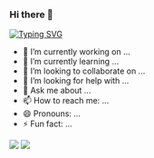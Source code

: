 ### Hi there 👋

[![Typing SVG](https://readme-typing-svg.herokuapp.com?color=%23FF0000&lines=WELCOME+TO+MY+GITHUB+XENZI+GANZ)](https://git.io/typing-svg)

- 🔭 I’m currently working on ...
- 🌱 I’m currently learning ...
- 👯 I’m looking to collaborate on ...
- 🤔 I’m looking for help with ...
- 💬 Ask me about ...
- 📫 How to reach me: ...
- 😄 Pronouns: ...
- ⚡ Fun fact: ...

![](https://komarev.com/ghpvc/?username=adamhmid&label=Views&style=plastic&color=green)
![](https://img.shields.io/github/last-commit/adamhmid/adamhmid?style=plastic&color=green)
